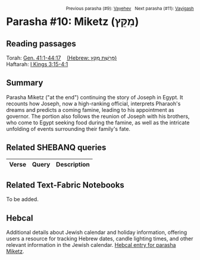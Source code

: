 <span style="float: right;"><sup>Previous parasha (#9): <a href="../09%20-%20Vayehev/README.md#start">Vayehev</a> &nbsp;&nbsp;Next parasha (#11): <a href="../11%20-%20Vayigash/README.md#start">Vayigash</a></sup></span>

# Parasha #10: Miketz (מִקֵּץ) <a name="start"></a>

## Reading passages

Torah: [Gen. 41:1-44:17](
https://www.stepbible.org/?q=version=NASB2020|reference=Gen.41:1-44:17&options=HNVUG)  &nbsp;&nbsp; [(Hebrew: פָּרָשַׁת מִקֵּץ)](https://tikkun.io/#/p/miketz)<br>
Haftarah: [I Kings 3:15-4:1](https://www.stepbible.org/?q=version=NASB2020|reference=1Kgs.3:15-4:1&options=HNVUG)

## Summary

Parasha Miketz ("at the end") continuing the story of Joseph in Egypt. It recounts how Joseph, now a high-ranking official, interprets Pharaoh's dreams and predicts a coming famine, leading to his appointment as governor. The portion also follows the reunion of Joseph with his brothers, who come to Egypt seeking food during the famine, as well as the intricate unfolding of events surrounding their family's fate.

## Related SHEBANQ queries

Verse | Query | Description
--- | --- | ---


## Related Text-Fabric Notebooks

To be added.

## Hebcal

Additional details about Jewish calendar and holiday information, offering users a resource for tracking Hebrew dates, candle lighting times, and other relevant information in the Jewish calendar. [Hebcal entry for parasha Miketz](https://www.hebcal.com/sedrot/miketz).
